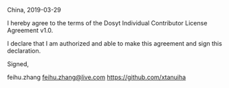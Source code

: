 China, 2019-03-29

I hereby agree to the terms of the Dosyt Individual Contributor License
Agreement v1.0.

I declare that I am authorized and able to make this agreement and sign this
declaration.

Signed,

feihu.zhang feihu.zhang@live.com https://github.com/xtanuiha
